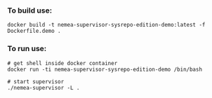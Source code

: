 ### To build use:
```
docker build -t nemea-supervisor-sysrepo-edition-demo:latest -f Dockerfile.demo .
```

### To run use:
```
# get shell inside docker container
docker run -ti nemea-supervisor-sysrepo-edition-demo /bin/bash

# start supervisor
./nemea-supervisor -L .
```
